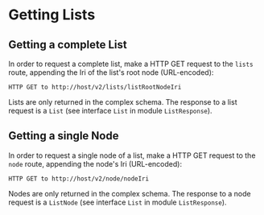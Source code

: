 # Getting Lists

## Getting a complete List

In order to request a complete list, make a HTTP GET request to the `lists` route, 
appending the Iri of the list's root node (URL-encoded):

```
HTTP GET to http://host/v2/lists/listRootNodeIri
```

Lists are only returned in the complex schema. 
The response to a list request is a `List` (see interface `List` in module `ListResponse`). 


## Getting a single Node

In order to request a single node of a list, make a HTTP GET request to the `node` route, 
appending the node's Iri (URL-encoded):

```
HTTP GET to http://host/v2/node/nodeIri
```

Nodes are only returned in the complex schema. 
The response to a node request is a `ListNode` (see interface `List` in module `ListResponse`).
